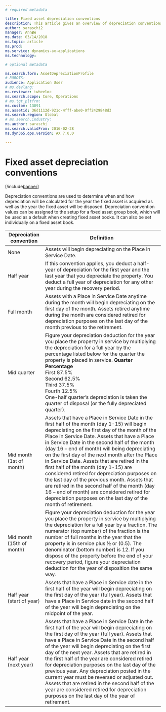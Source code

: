 ```yaml
---
# required metadata

title: Fixed asset depreciation conventions
description: This article gives an overview of depreciation conventions.
author: saraschi2
manager: AnnBe
ms.date: 03/14/2018
ms.topic: article
ms.prod: 
ms.service: dynamics-ax-applications
ms.technology: 

# optional metadata

ms.search.form: AssetDepreciationProfile
# ROBOTS: 
audience: Application User
# ms.devlang: 
ms.reviewer: twheeloc
ms.search.scope: Core, Operations
# ms.tgt_pltfrm: 
ms.custom: 13891
ms.assetid: 36d1112d-921c-4fff-abe0-0ff2429848d3
ms.search.region: Global
# ms.search.industry: 
ms.author: saraschi
ms.search.validFrom: 2016-02-28
ms.dyn365.ops.version: AX 7.0.0

---
```


# Fixed asset depreciation conventions

[!include[banner](../includes/banner.md)]

Depreciation conventions are used to determine when and how depreciation will be calculated for the year the fixed asset is acquired as well as the year the fixed asset will be disposed. Depreciation convention values can be assigned to the setup for a fixed asset group book, which will be used as a default when creating fixed asset books. It can also be set individually on a fixed asset book.

| **Depreciation convention** | **Definition**                                         |  
|-----------------------------|---------------------------------------------------------|
| None                        | 	Assets will begin depreciating on the Place in Service Date.         |
| Half year                   | 	If this convention applies, you deduct a half-year of depreciation for the first year and the last year that you depreciate the property. You deduct a full year of depreciation for any other year during the recovery period.   |
| Full month                  |	 Assets with a Place in Service Date anytime during the month will begin depreciating on the first day of the month. Assets retired anytime during the month are considered retired for depreciation purposes on the last day of the month previous to the retirement.         |
| Mid quarter                 |	Figure your depreciation deduction for the year you place the property in service by multiplying the depreciation for a full year by the percentage listed below for the quarter the property is placed in service. **Quarter**   **Percentage**<br>          First        87.5%<br>             Second    62.5%<br>            Third      37.5%<br>                      Fourth        12.5%<br> One-half quarter’s depreciation is taken the quarter of disposal (or the fully depreciated quarter).|
| Mid month (1st of month)    | 	Assets that have a Place in Service Date in the first half of the month (day 1-15) will begin depreciating on the first day of the month of the Place in Service Date. Assets that have a Place in Service Date in the second half of the month (day 16 – end of month) will being depreciating on the first day of the next month after the Place in Service Date. Assets that are retired in the first half of the month (day 1-15) are considered retired for depreciation purposes on the last day of the previous month. Assets that are retired in the second half of the month (day 16 – end of month) are considered retired for depreciation purposes on the last day of the month of retirement. |   
| Mid month (15th of month)   | 	Figure your depreciation deduction for the year you place the property in service by multiplying the depreciation for a full year by a fraction. The numerator (top number) of the fraction is the number of full months in the year that the property is in service plus ½ or (0.5). The denominator (bottom number) is 12. If you dispose of the property before the end of your recovery period, figure your depreciation deduction for the year of disposition the same way.   |
| Half year (start of year)   | 	Assets that have a Place in Service date in the first half of the year will begin depreciating on the first day of the year (full year). Assets that have a Place in Service date in the second half of the year will begin depreciating on the midpoint of the year.    |
| Half year (next year)       | 	Assets that have a Place in Service Date in the first half of the year will begin depreciating on the first day of the year (full year). Assets that have a Place in Service Date in the second half of the year will begin depreciating on the first day of the next year. Assets that are retired in the first half of the year are considered retired for depreciation purposes on the last day of the previous year. Any depreciation posted in the current year must be reversed or adjusted out. Assets that are retired in the second half of the year are considered retired for depreciation purposes on the last day of the year of retirement.   |


